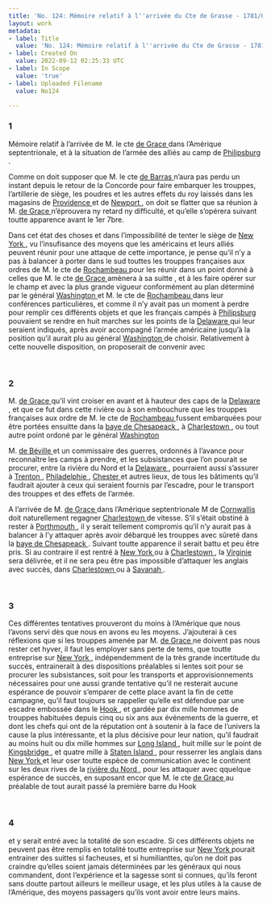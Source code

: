 ```yaml
---
title: 'No. 124: Mémoire relatif à l''arrivée du Cte de Grasse - 1781/08/01'
layout: work
metadata:
- label: Title
  value: 'No. 124: Mémoire relatif à l''arrivée du Cte de Grasse - 1781/08/01'
- label: Created On
  value: 2022-09-12 02:25:33 UTC
- label: In Scope
  value: 'true'
- label: Uploaded Filename
  value: No124

---
```

<div class="pages">
<div id="page-32541630">
<h3><a name="page-32541630">1</a></h3>
<div class="page-content">
<p>Mémoire relatif à l’arrivée de M. le cte <a href="../subjects/32162948" title="François Joseph Paul de Grasse; 1722-1788"> de Grace </a> dans l’Amérique <span class="line-break"> </span>septentrionale, et à la situation de l’armée des alliés au camp <span class="line-break"> </span>de <a href="../subjects/32162963" title="Phillipsburg, New York"> Philipsburg </a>.</p>
<p>Comme on doit supposer que M. le cte <a href="../subjects/32162993" title="Jacques-Melchior de Barras de Saint-Laurent; 1720-1792"> de Barras </a> n’aura pas perdu <span class="line-break"> </span>un instant depuis le retour de la Concorde pour faire embarquer <span class="line-break"> </span>les trouppes, l’artillerie de siège, les poudres et les autres effets du <span class="line-break"> </span>roy laissés dans les magasins de <a href="../subjects/32162951" title="Providence, Rhode Island"> Providence </a> et de <a href="../subjects/32162914" title="Newport, Rhode Island"> Newport </a>, <span class="line-break"> </span>on doit se flatter que sa réunion à M. <a href="../subjects/32162948" title="François Joseph Paul de Grasse; 1722-1788"> de Grace </a> n’éprouvera <span class="line-break"> </span>ny retard ny difficulté, et qu’elle s’opérera suivant toutte <span class="line-break"> </span>apparence avant le 1er 7bre.</p>
<p>Dans cet état des choses et dans l’impossibilité de tenter <span class="line-break"> </span>le siège de <a href="../subjects/32162830" title=" New York "> New York </a>, vu l’insufisance des moyens que <span class="line-break"> </span>les américains et leurs alliés peuvent réunir pour une <span class="line-break"> </span>attaque de cette importance, je pense qu’il n’y a pas à <span class="line-break"> </span>balancer à porter dans le sud touttes les trouppes françaises <span class="line-break"> </span>aux ordres de M. le cte de <a href="../subjects/32166229" title="Jean-Baptiste Donatien de Vimeur de Rochambeau; 1725-1807"> Rochambeau </a> pour les réunir dans <span class="line-break"> </span>un point donné à celles que M. le cte <a href="../subjects/32162948" title="François Joseph Paul de Grasse; 1722-1788"> de Grace </a> amènera <span class="line-break"> </span>à sa suitte , et à les faire opérer sur le champ et avec la <span class="line-break"> </span>plus grande vigueur conformément au plan déterminé <span class="line-break"> </span>par le général <a href="../subjects/32162841" title="George Washington; 1732-1799"> Washington </a> et M. le cte de <a href="../subjects/32166229" title="Jean-Baptiste Donatien de Vimeur de Rochambeau; 1725-1807"> Rochambeau </a> <span class="line-break"> </span>dans leur conférences particulières, et comme il n’y <span class="line-break"> </span>avait pas un moment à perdre pour remplir ces différents <span class="line-break"> </span>objets et que les français campés à <a href="../subjects/32162963" title="Phillipsburg, New York"> Philipsburg </a> pouvaient <span class="line-break"> </span>se rendre en huit marches sur les points de la <a href="../subjects/32162952" title="Delaware River"> Delaware </a> <span class="line-break"> </span>qui leur seraient indiqués, après avoir accompagné <span class="line-break"> </span>l’armée américaine jusqu’à la position qu’il aurait plu <span class="line-break"> </span>au général <a href="../subjects/32162841" title="George Washington; 1732-1799"> Washington </a> de choisir. Relativement à cette <span class="line-break"> </span>nouvelle disposition, on proposerait de convenir avec  </p>
</div>
</div>
<br />
<div id="page-32541631">
<h3><a name="page-32541631">2</a></h3>
<div class="page-content">
<p>M. <a href="../subjects/32162948" title="François Joseph Paul de Grasse; 1722-1788"> de Grace </a> qu’il vint croiser en avant et à hauteur des caps de <span class="line-break"> </span>la <a href="../subjects/32162952" title="Delaware River"> Delaware </a>, et que ce fut dans cette rivière ou à son embouchure <span class="line-break"> </span>que les trouppes françaises aux ordre de M. le cte de <a href="../subjects/32166229" title="Jean-Baptiste Donatien de Vimeur de Rochambeau; 1725-1807"> Rochambeau </a> <span class="line-break"> </span>fussent embarquées pour être portées ensuitte dans la <a href="../subjects/32162873" title="Chesapeake Bay"> baye <span class="line-break"> </span>de Chesapeack </a>, à <a href="../subjects/32162842" title="Charleston, South Carolina"> Charlestown </a>, ou tout autre point <span class="line-break"> </span>ordoné par le général <a href="../subjects/32162841" title="George Washington; 1732-1799"> Washington </a></p>
<p>M. <a href="../subjects/32162953" title="Pierre-François de Béville"> de Béville </a> et un commissaire des guerres, ordonnés à <span class="line-break"> </span>l’avance pour reconnaître les camps à prendre, et les <span class="line-break"> </span>subsistances que l’on pourait se procurer, entre la rivière <span class="line-break"> </span>du Nord et la <a href="../subjects/32162952" title="Delaware River"> Delaware </a>, pourraient aussi s’assurer à <span class="line-break"> </span><a href="../subjects/32162954" title=" Trenton, New Jersey"> Trenton </a>, <a href="../subjects/32162804" title="Philadelphia, Pennsylvania"> Philadelphie </a>, <a href="../subjects/32162955" title="Chester, Pennsylvania"> Chester </a> et autres lieux, de tous <span class="line-break"> </span>les bâtiments qu’il faudrait ajouter à ceux qui seraient <span class="line-break"> </span>fournis par l’escadre, pour le transport des trouppes <span class="line-break"> </span>et des effets de l’armée.</p>
<p>A l’arrivée de M. <a href="../subjects/32162948" title="François Joseph Paul de Grasse; 1722-1788"> de Grace </a> dans l’Amérique septentrionale <span class="line-break"> </span>M de <a href="../subjects/32162980" title="Charles Cornwallis, 1st Marquess Cornwallis; 1738-1805"> Cornwallis </a> doit naturellement regagner <a href="../subjects/32162842" title="Charleston, South Carolina"> Charlestown </a> <span class="line-break"> </span>de vitesse. S’il s’était obstiné à rester à <a href="../subjects/32163290" title="Portsmouth, Virginia"> Porthmouth </a>, il <span class="line-break"> </span>y serait tellement compromis qu’il n’y aurait pas à <span class="line-break"> </span>balancer à l’y attaquer après avoir débarqué les trouppes <span class="line-break"> </span>avec sûreté dans la <a href="../subjects/32162873" title="Chesapeake Bay"> baye de Chesapeack </a>. Suivant toutte <span class="line-break"> </span>apparence il serait battu et peu être pris. Si au contraire <span class="line-break"> </span>il est rentré à <a href="../subjects/32162830" title=" New York "> New York </a> ou à <a href="../subjects/32162842" title="Charleston, South Carolina"> Charlestown </a>, la <a href="../subjects/32162817" title="Virginia"> Virginie </a><span class="line-break"> </span>sera délivrée, et il ne sera peu être pas impossible d’attaquer <span class="line-break"> </span>les anglais avec succès, dans <a href="../subjects/32162842" title="Charleston, South Carolina"> Charlestown </a> ou à <a href="../subjects/32162957" title="Savannah, Georgia"> Savanah </a>.</p>
</div>
</div>
<br />
<div id="page-32541632">
<h3><a name="page-32541632">3</a></h3>
<div class="page-content">
<p>Ces différentes tentatives prouveront du moins à l’Amérique <span class="line-break"> </span>que nous l’avons servi dès que nous en avons eu les moyens. <span class="line-break"> </span>J’ajouterai à ces réflexions que si les trouppes amenée par <span class="line-break"> </span>M. <a href="../subjects/32162948" title="François Joseph Paul de Grasse; 1722-1788"> de Grace </a> ne doivent pas nous rester cet hyver, il faut les <span class="line-break"> </span>employer sans perte de tems, que toutte entreprise sur <a href="../subjects/32162830" title=" New York "> New <span class="line-break"> </span>York </a>, indépendemment de la très grande incertitude du <span class="line-break"> </span>succès, entrainerait à des dispositions préalables si lentes <span class="line-break"> </span>soit pour se procurer les subsistances, soit pour les transports <span class="line-break"> </span>et approvisionnements nécessaires pour une aussi grande <span class="line-break"> </span>tentative qu’il ne resterait aucune espérance de pouvoir <span class="line-break"> </span>s’emparer de cette place avant la fin de cette campagne, <span class="line-break"> </span>qu’il faut toujours se rappeller qu’elle est défendue par <span class="line-break"> </span>une escadre embossée dans le  <a href="../subjects/32162958" title="Sandy Hook, New Jersey"> Hook </a> , et gardée par dix <span class="line-break"> </span>mille hommes de trouppes habituées depuis cinq ou six <span class="line-break"> </span>ans aux événements de la guerre, et dont les chefs qui <span class="line-break"> </span>ont de la réputation ont à soutenir à la face de <span class="line-break"> </span>l’univers la cause la plus intéressante, et la plus <span class="line-break"> </span>décisive pour leur nation, qu’il faudrait au moins <span class="line-break"> </span>huit ou dix mille hommes sur <a href="../subjects/32162897" title="Long Island, New York"> Long Island </a>, huit mille <span class="line-break"> </span>sur le point de <a href="../subjects/32163256" title="Kingsbridge, New York"> Kingsbridge </a>, et quatre mille à <a href="../subjects/32162960" title="Staten Island, New York"> Staten <span class="line-break"> </span>Island </a>, pour resserrer les anglais dans <a href="../subjects/32162830" title=" New York "> New York </a> et <span class="line-break"> </span>leur oser toutte espèce de communication avec le <span class="line-break"> </span>continent sur les deux rives de la <a href="../subjects/32162961" title="Hudson River"> rivière du Nord </a>, <span class="line-break"> </span>pour les attaquer avec qquelque espérance de succès, <span class="line-break"> </span>en suposant encor que M. le cte <a href="../subjects/32162948" title="François Joseph Paul de Grasse; 1722-1788"> de Grace </a> au préalable <span class="line-break"> </span>de tout aurait passé la première barre du Hook  </p>
</div>
</div>
<br />
<div id="page-32541633">
<h3><a name="page-32541633">4</a></h3>
<div class="page-content">
<p> et y serait entré avec la totalité de son escadre. <span class="line-break"> </span>Si ces différents objets ne peuvent pas être remplis en totalité <span class="line-break"> </span>toutte entreprise sur  <a href="../subjects/32162830" title=" New York "> New York </a> pourait entrainer des <span class="line-break"> </span>suittes si facheuses, et si humilianttes, qu’on ne doit pas <span class="line-break"> </span>craindre qu’elles soient jamais déterminées par les généraux <span class="line-break"> </span>qui nous commandent, dont l’expérience et la sagesse <span class="line-break"> </span>sont si connues, qu’ils feront sans doutte partout <span class="line-break"> </span>ailleurs le meilleur usage, et les plus utiles à la cause <span class="line-break"> </span>de l’Amérique, des moyens passagers qu’ils vont avoir <span class="line-break"> </span>entre leurs mains. </p>
</div>
</div>
<br />
</div>
